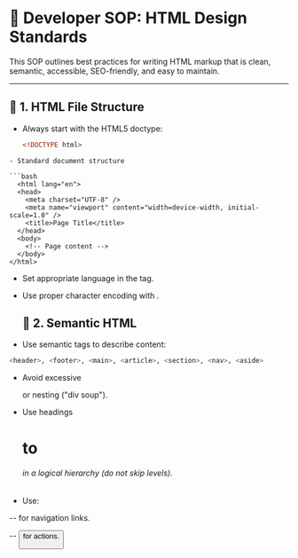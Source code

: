 # 🎨 Developer SOP: HTML Design Standards

This SOP outlines best practices for writing HTML markup that is clean, semantic, accessible, SEO-friendly, and easy to maintain.

---

## 📁 1. HTML File Structure

- Always start with the HTML5 doctype:

  ```html
  <!DOCTYPE html>
```
- Standard document structure

```bash
  <html lang="en">
  <head>
    <meta charset="UTF-8" />
    <meta name="viewport" content="width=device-width, initial-scale=1.0" />
    <title>Page Title</title>
  </head>
  <body>
    <!-- Page content -->
  </body>
</html>
```
- Set appropriate language in the <html lang="..."> tag.
- Use proper character encoding with <meta charset="UTF-8">.

  ## 🧱 2. Semantic HTML
- Use semantic tags to describe content:
```bash
<header>, <footer>, <main>, <article>, <section>, <nav>, <aside>
```
- Avoid excessive <div> or <span> nesting ("div soup").

- Use headings <h1> to <h6> in a logical hierarchy (do not skip levels).

- Use:

-- <a> for navigation links.

-- <button> for actions.
